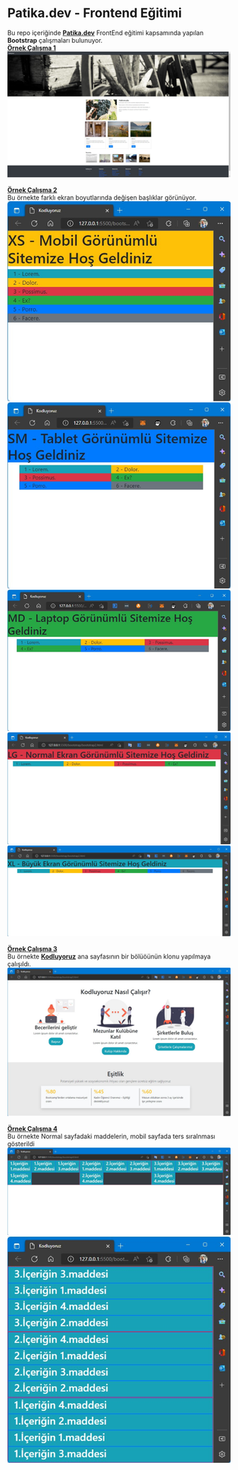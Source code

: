 # Patika.dev - Frontend Eğitimi
Bu repo içeriğinde **[Patika.dev](https://www.patika.dev/)** FrontEnd eğitimi kapsamında yapılan **Bootstrap** çalışmaları bulunuyor.\
**[Örnek Çalışma 1](/bootstrap/bootstrap1.html)**
<BR>
![resim](../screen_shots/bootstrap-01.jpg) <BR>
<BR>
**[Örnek Çalışma 2](/bootstrap/bootstrap2.html)**
<BR>
Bu örnekte farklı ekran boyutlarında değişen başlıklar görünüyor.
![resim](../screen_shots/bootstrap-02.jpg) <BR>
![resim](../screen_shots/bootstrap-03.jpg) <BR>
![resim](../screen_shots/bootstrap-04.jpg) <BR>
![resim](../screen_shots/bootstrap-05.jpg) <BR>
![resim](../screen_shots/bootstrap-06.jpg) <BR>
<BR>
**[Örnek Çalışma 3](/bootstrap/bootstrap3.html)**
<BR>
Bu örnekte **[Kodluyoruz](https://kodluyoruz.org)** ana sayfasının bir bölüöünün klonu yapılmaya çalışıldı.
![resim](../screen_shots/bootstrap-07.jpg) <BR>
<BR>
**[Örnek Çalışma 4](/bootstrap/bootstrap4.html)**
<BR>
Bu örnekte Normal sayfadaki maddelerin, mobil sayfada ters sıralnması gösterildi<BR>
![resim](../screen_shots/bootstrap-08.jpg) <BR>
![resim](../screen_shots/bootstrap-09.jpg) <BR>
<BR>